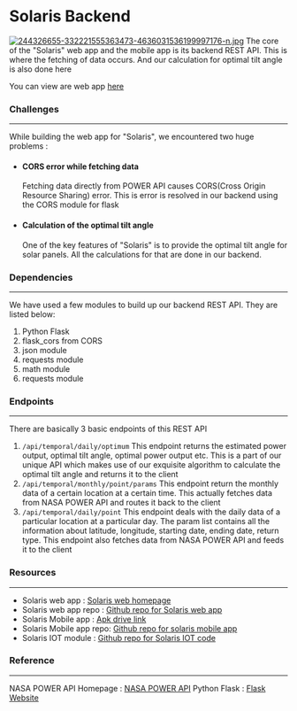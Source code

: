 
# Solaris Backend
[![244326655-332221555363473-4636031536199997176-n.jpg](https://i.postimg.cc/pLmcczpd/244326655-332221555363473-4636031536199997176-n.jpg)](https://postimg.cc/Mn8Yvc0k)
The core of the "Solaris" web app and the mobile app is its backend REST API. This is where the fetching of data occurs. And our calculation for optimal tilt angle is also done here

You can view are web app [here](https://solaris-bd.web.app/)


### Challenges
---
While building the web app for "Solaris", we encountered two huge problems : 
  - #### CORS error while fetching data
	  Fetching data directly from POWER API causes CORS(Cross Origin Resource Sharing) error. This is error is resolved in our backend using the CORS module for flask
  - #### Calculation of the optimal tilt angle
	  One of the key features of "Solaris" is to provide the optimal tilt angle for solar panels. All the calculations for that are done in our backend.

### Dependencies
---
We have used a few modules to build up our backend REST API. They are listed below:
1. Python Flask
2. flask_cors from CORS
3. json module
4. requests module
5. math module
6. requests module
### Endpoints
---
There are basically 3 basic endpoints of this REST API 

1. ```/api/temporal/daily/optimum```
	This endpoint returns the estimated power output, optimal tilt angle, optimal power output etc. This is a part of our unique API which makes use of our exquisite algorithm to calculate the optimal tilt angle and returns it to the client
2.  ```/api/temporal/monthly/point/params``` 
	This endpoint return the monthly data of a certain location at a certain time. This actually fetches data from NASA POWER API and routes it back to the client
3. ```/api/temporal/daily/point```
	This endpoint deals with the daily data of a particular location at a particular day. The param list contains all the information about latitude, longitude, starting date, ending date, return type. This endpoint also fetches data from NASA POWER API and feeds it to the client
### Resources
---
* Solaris web app : [Solaris web homepage](https://solaris-bd.web.app/)
* Solaris web app repo : [Github repo for Solaris web app](https://github.com/SalmanSayeed79/Solaris-BD)
* Solaris Mobile app : [Apk drive link](https://drive.google.com/file/d/170HMrigXFpZwzHW3F4FIAJt-gC9HfU5Z/view?usp=sharing)
* Solaris Mobile app repo: [Github repo for solaris mobile app](https://github.com/zarifikram/SOLARIS)
* Solaris IOT module : [Github repo for Solaris IOT code](https://github.com/pptx704/solaris-servo-control)

### Reference
---
NASA POWER API Homepage : [NASA POWER API](https://power.larc.nasa.gov/)
Python Flask : [Flask Website](https://flask.palletsprojects.com/en/2.0.x/)
